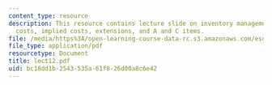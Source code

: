 ```yaml
---
content_type: resource
description: This resource contains lecture slide on inventory management, backorder
  costs, implied costs, extensions, and A and C items.
file: /media/https%3A/open-learning-course-data-rc.s3.amazonaws.com/esd-260j-logistics-systems-fall-2006/bc18dd1b2543535a61f826d00a8c6e42_lect12.pdf
file_type: application/pdf
resourcetype: Document
title: lect12.pdf
uid: bc18dd1b-2543-535a-61f8-26d00a8c6e42
---
```

